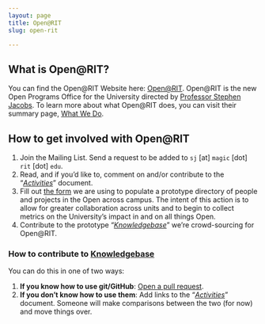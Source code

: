 ```yaml
---
layout: page
title: Open@RIT
slug: open-rit

---
```


## What is Open@RIT?

You can find the Open@RIT Website here: [Open@RIT](https://openr.it/). Open@RIT is the new Open Programs Office for the University directed by [Professor Stephen Jacobs](https://www.rit.edu/directory/sxjics-stephen-jacobs). To learn more about what Open@RIT does, you can visit their summary page, [What We Do](https://openr.it/about/).

## How to get involved with Open@RIT

1. Join the Mailing List.
   Send a request to be added to `sj` [at] `magic` [dot] `rit` [dot] `edu`.
2. Read, and if you’d like to, comment on and/or contribute to the “[_Activities_][1]” document.
3. Fill out [the form][2] we are using to populate a prototype directory of people and projects in the Open across campus.
   The intent of this action is to allow for greater collaboration across units and to begin to collect metrics on the University’s impact in and 
   on all things Open.
4. Contribute to the prototype “[_Knowledgebase_][3]” we’re crowd-sourcing for Open@RIT.

### How to contribute to [Knowledgebase][3]

You can do this in one of two ways:

1. **If you know how to use git/GitHub**:
   [Open a pull request][4].
1. **If you don’t know how to use them**:
   Add links to the “[_Activities_][1]” document.
   Someone will make comparisons between the two (for now) and move things over.

[1]: https://docs.google.com/document/d/1n4mR22Rx3YHbKYSj9SMGTpkYo6aTwMqUbZWPz5o4ijs/edit
[2]: https://docs.google.com/forms/d/e/1FAIpQLSdgvRRvziPbdo6-2gADJDOexGbND-YI4QYnOkpQCoQ_eW981w/viewform
[3]: https://fossrit.github.io/knowledgebase/
[4]: https://github.com/FOSSRIT/knowledgebase
